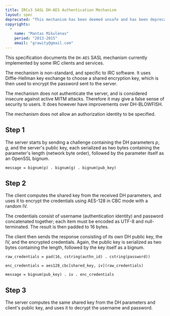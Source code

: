 ```yaml
---
title: IRCv3 SASL DH-AES Authentication Mechanism
layout: spec
deprecated: "This mechanism has been deemed unsafe and has been deprecated. Please refer to the [SASL Mechanisms](http://ircv3.net/docs/sasl-mechs.html) page for mechanisms that the IRCv3 WG now recommends."
copyrights:
  -
    name: "Mantas Mikulėnas"
    period: "2013-2015"
    email: "grawity@gmail.com"
---
```

This specification documents the `DH-AES` SASL mechanism currently implemented
by some IRC clients and services.

The mechanism is non-standard, and specific to IRC software. It uses
Diffie-Hellman key exchange to choose a shared encryption key, which is then
used to encrypt the password sent to the server.

The mechanism does not authenticate the server, and is considered insecure against active MITM attacks. Therefore it may give a false sense of security to users. It does however have improvements over DH-BLOWFISH.

The mechanism does not allow an authorization identity to be specified.

## Step 1

The server starts by sending a challenge containing the DH parameters _p_, _g_,
and the server's public key, each serialized as two bytes containing the
parameter's length (network byte order), followed by the parameter itself as an
OpenSSL bignum.

    message = bignum(p) . bignum(g) . bignum(pub_key)

## Step 2

The client computes the shared key from the received DH parameters, and uses it
to encrypt the credentials using AES-128 in CBC mode with a random IV.

The credentials consist of username (authentication identity) and password
concatenated together; each item must be encoded as UTF-8 and null-terminated.
The result is then padded to 16 bytes.

The client then sends the response consisting of its own DH public key, the IV,
and the encrypted credentials. Again, the public key is serialized as two bytes
containing the length, followed by the key itself as a bignum.

    raw_credentials = pad(16, cstring(authn_id) . cstring(password))

    enc_credentials = aes128_cbc[shared_key, iv](raw_credentials)

    message = bignum(pub_key) . iv . enc_credentials

## Step 3

The server computes the same shared key from the DH parameters and client's
public key, and uses it to decrypt the username and password.
